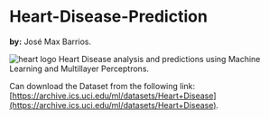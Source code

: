 # Heart-Disease-Prediction
**by:** José Max Barrios.

![heart logo](/img/logo.heart.png)
Heart Disease analysis and predictions using Machine Learning and Multillayer Perceptrons.

Can download the Dataset from the following link:  [https://archive.ics.uci.edu/ml/datasets/Heart+Disease](https://archive.ics.uci.edu/ml/datasets/Heart+Disease).




